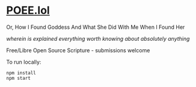 # [POEE.lol](https://poee.lol)

Or, How I Found Goddess And What She Did With Me When I Found Her

*wherein is explained everything worth knowing about absolutely anything*

Free/Libre Open Source Scripture  - submissions welcome

To run locally:

```
npm install
npm start
```
